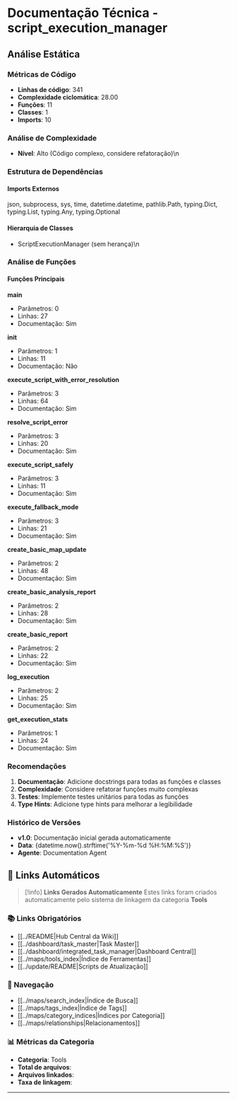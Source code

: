 # Documentação Técnica - script_execution_manager

## Análise Estática

### Métricas de Código
- **Linhas de código**: 341
- **Complexidade ciclomática**: 28.00
- **Funções**: 11
- **Classes**: 1
- **Imports**: 10

### Análise de Complexidade
- **Nível**: Alto (Código complexo, considere refatoração)\n
### Estrutura de Dependências

#### Imports Externos
json, subprocess, sys, time, datetime.datetime, pathlib.Path, typing.Dict, typing.List, typing.Any, typing.Optional

#### Hierarquia de Classes
- ScriptExecutionManager (sem herança)\n
### Análise de Funções

#### Funções Principais
**main**
- Parâmetros: 0
- Linhas: 27
- Documentação: Sim

**__init__**
- Parâmetros: 1
- Linhas: 11
- Documentação: Não

**execute_script_with_error_resolution**
- Parâmetros: 3
- Linhas: 64
- Documentação: Sim

**resolve_script_error**
- Parâmetros: 3
- Linhas: 20
- Documentação: Sim

**execute_script_safely**
- Parâmetros: 3
- Linhas: 11
- Documentação: Sim

**execute_fallback_mode**
- Parâmetros: 3
- Linhas: 21
- Documentação: Sim

**create_basic_map_update**
- Parâmetros: 2
- Linhas: 48
- Documentação: Sim

**create_basic_analysis_report**
- Parâmetros: 2
- Linhas: 28
- Documentação: Sim

**create_basic_report**
- Parâmetros: 2
- Linhas: 22
- Documentação: Sim

**log_execution**
- Parâmetros: 2
- Linhas: 25
- Documentação: Sim

**get_execution_stats**
- Parâmetros: 1
- Linhas: 24
- Documentação: Sim

### Recomendações

1. **Documentação**: Adicione docstrings para todas as funções e classes
2. **Complexidade**: Considere refatorar funções muito complexas
3. **Testes**: Implemente testes unitários para todas as funções
4. **Type Hints**: Adicione type hints para melhorar a legibilidade

### Histórico de Versões

- **v1.0**: Documentação inicial gerada automaticamente
- **Data**: {datetime.now().strftime('%Y-%m-%d %H:%M:%S')}
- **Agente**: Documentation Agent


## 🔗 **Links Automáticos**

> [!info] **Links Gerados Automaticamente**
> Estes links foram criados automaticamente pelo sistema de linkagem da categoria **Tools**

### **📚 Links Obrigatórios**
- [[../README|Hub Central da Wiki]]
- [[../dashboard/task_master|Task Master]]
- [[../dashboard/integrated_task_manager|Dashboard Central]]
- [[../maps/tools_index|Índice de Ferramentas]]
- [[../update/README|Scripts de Atualização]]

### **🧭 Navegação**
- [[../maps/search_index|Índice de Busca]]
- [[../maps/tags_index|Índice de Tags]]
- [[../maps/category_indices|Índices por Categoria]]
- [[../maps/relationships|Relacionamentos]]

### **📊 Métricas da Categoria**
- **Categoria**: Tools
- **Total de arquivos**: <!-- Contador automático -->
- **Arquivos linkados**: <!-- Contador automático -->
- **Taxa de linkagem**: <!-- Percentual automático -->

---

